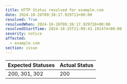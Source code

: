```yaml
---
title: HTTP Status resolved for example.com
date: 2024-10-26T09:38:17.929713+00:00
resolved: True
resolvedWhen: 2024-10-26T09:38:17.929720+00:00
resolvedStartTime: 2024-10-25T21:09:43.191474+00:00
severity: notice
affected:
  - example.com
section: issue
---
```


| Expected Statuses | Actual Status  |
|-------------------|----------------|
| 200, 301, 302 | 200 |
